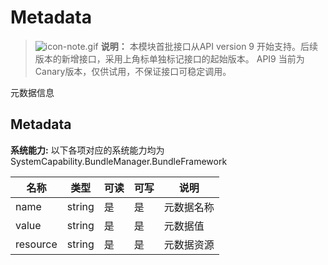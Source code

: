 # Metadata

> ![icon-note.gif](public_sys-resources/icon-note.gif) **说明：**
> 本模块首批接口从API version 9 开始支持。后续版本的新增接口，采用上角标单独标记接口的起始版本。 
> API9 当前为Canary版本，仅供试用，不保证接口可稳定调用。

元数据信息

## Metadata

 **系统能力:** 以下各项对应的系统能力均为SystemCapability.BundleManager.BundleFramework

| 名称                    | 类型     | 可读   | 可写   | 说明    |
| --------------------- | ------ | ---- | ---- | ----- |
| name     | string | 是    | 是    | 元数据名称 |
| value    | string | 是    | 是    | 元数据值  |
| resource | string | 是    | 是    | 元数据资源 |